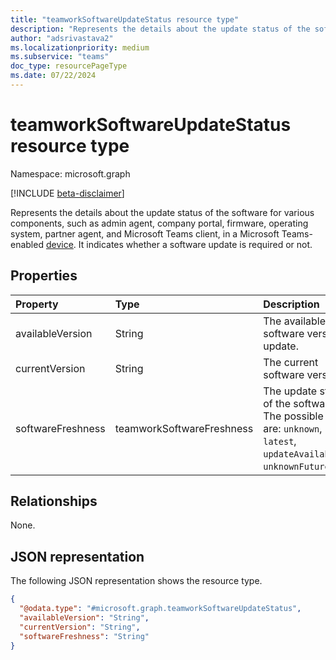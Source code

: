 ```yaml
---
title: "teamworkSoftwareUpdateStatus resource type"
description: "Represents the details about the update status of the software for various components, such as admin agent, company portal, firmware, operating system, partner agent, and Microsoft Teams client, in a Microsoft Teams-enabled device."
author: "adsrivastava2"
ms.localizationpriority: medium
ms.subservice: "teams"
doc_type: resourcePageType
ms.date: 07/22/2024
---
```


# teamworkSoftwareUpdateStatus resource type

Namespace: microsoft.graph

[!INCLUDE [beta-disclaimer](../../includes/beta-disclaimer.md)]

Represents the details about the update status of the software for various components, such as admin agent, company portal, firmware, operating system, partner agent, and Microsoft Teams client, in a Microsoft Teams-enabled [device](../resources/teamworkdevice.md). It indicates whether a software update is required or not.

## Properties
|Property|Type|Description|
|:---|:---|:---|
|availableVersion|String|The available software version to update.|
|currentVersion|String|The current software version.|
|softwareFreshness|teamworkSoftwareFreshness|The update status of the software. The possible values are: `unknown`, `latest`, `updateAvailable`, `unknownFutureValue`.|


## Relationships
None.

## JSON representation
The following JSON representation shows the resource type.
<!-- {
  "blockType": "resource",
  "@odata.type": "microsoft.graph.teamworkSoftwareUpdateStatus"
}
-->
``` json
{
  "@odata.type": "#microsoft.graph.teamworkSoftwareUpdateStatus",
  "availableVersion": "String",
  "currentVersion": "String",
  "softwareFreshness": "String"
}
```

